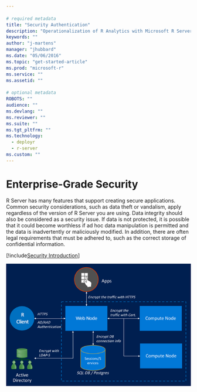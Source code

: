 ```yaml
---

# required metadata
title: "Security Authentication"
description: "Operationalization of R Analytics with Microsoft R Server"
keywords: ""
author: "j-martens"
manager: "jhubbard"
ms.date: "05/06/2016"
ms.topic: "get-started-article"
ms.prod: "microsoft-r"
ms.service: ""
ms.assetid: ""

# optional metadata
ROBOTS: ""
audience: ""
ms.devlang: ""
ms.reviewer: ""
ms.suite: ""
ms.tgt_pltfrm: ""
ms.technology: 
  - deployr
  - r-server
ms.custom: ""
---
```


# Enterprise-Grade Security

R Server has many features that support creating secure applications. Common security considerations, such as data theft or vandalism, apply regardless of the version of R Server you are using. Data integrity should also be considered as a security issue. If data is not protected, it is possible that it could become worthless if ad hoc data manipulation is permitted and the data is inadvertently or maliciously modified. In addition, there are often legal requirements that must be adhered to, such as the correct storage of confidential information. 

[!include[Security Introduction](../includes/o16n/security-intro.md)]


![Security](../media/o16n/security.png)
